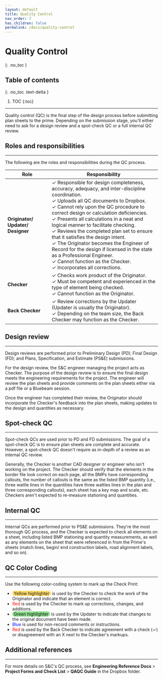 ```yaml
---
layout: default
title: Quality Control
nav_order: 7
has_children: false
permalink: /docs/quality-control
---
```


# Quality Control
{: .no_toc }

## Table of contents
{: .no_toc .text-delta }

1. TOC
{:toc}

---

 Quality control (QC) is the final step of the design process before submitting plan sheets to the prime. Depending on the submission stage, you'll either need to ask for a design review and a spot-check QC or a full internal QC review.


## Roles and responsibilities 
---
The following are the roles and responsibilities during the QC process.

| Role | Responsibility |
| --- | --- |
| **Originator/ Updater/ Designer** | ✓ Responsible for design completeness, accuracy, adequacy, and inter-discipline coordination.<br>✓ Uploads all QC documents to Dropbox.<br>✓ Cannot rely upon the QC procedure to correct design or calculation deficiencies.<br>✓ Presents all calculations in a neat and logical manner to facilitate checking.<br>✓ Reviews the completed plan set to ensure that it satisfies the design intent.<br>✓ The Originator becomes the Engineer of Record for the design if licensed in the state as a Professional Engineer.<br>✓ Cannot function as the Checker.<br>✓ Incorporates all corrections.|
| **Checker** | ✓ Checks work product of the Originator.<br>✓ Must be competent and experienced in the type of element being checked.<br>✓ Cannot function as the Originator. |
| **Back Checker** | ✓ Review corrections by the Updater (Updater is usually the Originator). <br>✓ Depending on the team size, the Back Checker may function as the Checker. |

## Design review
---
Design reviews are performed prior to Preliminary Design (PD); Final Design (FD); and Plans, Specification, and Estimate (PS&E) submissions. 

For the design review, the  S&C engineer managing the project acts as Checker. The purpose of the design review is to ensure the final design meets the engineering requirements for the project. The engineer will review the plan sheets and provide comments on the plan sheets either via a pdf file or a Bluebeam session. 

Once the engineer has completed their review, the Originator should incorporate the Checker's feedback into the plan sheets, making updates to the design and quantities as necessary. 

## Spot-check QC
---
Spot-check QCs are used prior to PD and FD submissions. The goal of a spot-check QC is to ensure plan sheets are complete and accurate. However, a spot-check QC doesn't require as in-depth of a review as an internal QC review.

Generally, the Checker is another CAD designer or engineer who isn't working on the project. The Checker should verify that the elements in the border file look correct on each page, all the BMPs have corresponding callouts, the number of callouts is the same as the listed BMP quantity (i.e., three wattle lines in the quantities have three wattles lines in the plan and three corresponding callouts), each sheet has a key map and scale, etc. Checkers aren't expected to re-measure stationing and quantities.


## Internal QC 
---
Internal QCs are performed prior to PS&E submissions. They're the most thorough QC process, and the Checker is expected to check all elements on a sheet, including listed BMP stationing and quantity measurements, as well as any elements on the sheet that were referenced in from the Prime's sheets (match lines, begin/ end construction labels, road alignment labels, and so on). 

## QC Color Coding
---
Use the following color-coding system to mark up the Check Print:

- <span style="background-color:#ffd966; border-radius:15px; padding: 0 5px">Yellow highlighter</span> is used by the Checker to check the work of the Originator and indicate that an element is correct.
- <span style="color:red">Red</span> is used by the Checker to mark up corrections, changes, and additions.
- <span style="background-color:#88db88; border-radius:15px; padding: 0 5px">Green highlighter</span> is used by the Updater to indicate that changes to the original document have been made.
- <span style="color:blue">Blue</span> is used for non-record comments or instructions.
- <span style="color:red">Red</span> is used by the Back Checker to indicate agreement with a check (✓) or disagreement with an X next to the Checker's markups.


## Additional references
---
For more details on S&C's QC process, see **Engineering Reference Docs** > **Project  Forms and Check List** > **QAQC Guide** in the Dropbox folder.


